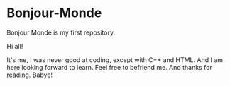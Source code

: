 # Bonjour-Monde
Bonjour Monde is my first repository. 


Hi all!

It's me, I was never good at coding, except with C++ and HTML. And I am here looking forward to learn.
Feel free to befriend me. And thanks for reading. Babye!
